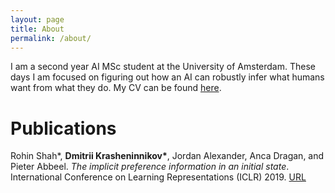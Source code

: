 ```yaml
---
layout: page
title: About
permalink: /about/
---
```


I am a second year AI MSc student at the University of Amsterdam. These days I am focused on figuring out how an AI can robustly infer what humans want from what they do. My CV can be found <a href="https://drive.google.com/file/d/1jrgyABLuj5B2oup__32KymF0xt72iEVD/view?usp=sharing">here</a>.

# Publications

Rohin Shah*, <b>Dmitrii Krasheninnikov*</b>, Jordan Alexander, Anca Dragan, and Pieter Abbeel. <i>The implicit preference information in an initial state</i>. International Conference on Learning Representations (ICLR) 2019. <a href="https://openreview.net/forum?id=rkevMnRqYQ">URL</a>
